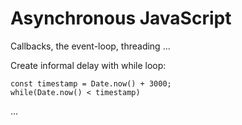 # Asynchronous JavaScript

Callbacks, the event-loop, threading ...

Create informal delay with while loop: 

    const timestamp = Date.now() + 3000;
    while(Date.now() < timestamp)
    
...